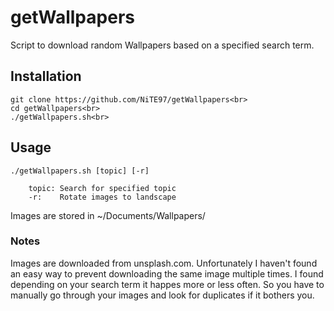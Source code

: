 # getWallpapers
Script to download random Wallpapers based on a specified search term.

## Installation

	git clone https://github.com/NiTE97/getWallpapers<br>
	cd getWallpapers<br>
	./getWallpapers.sh<br>

## Usage

	./getWallpapers.sh [topic] [-r]

		topic: Search for specified topic
		-r:    Rotate images to landscape

Images are stored in ~/Documents/Wallpapers/

### Notes
Images are downloaded from unsplash.com. Unfortunately I haven't found an easy way to prevent downloading the same image multiple times. I found depending on your search term it happes more or less often. So you have to manually go through your images and look for duplicates if it bothers you.

